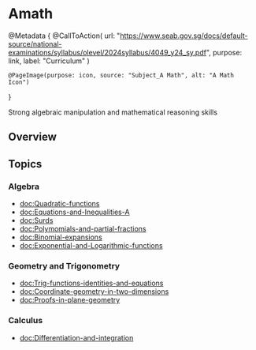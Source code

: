 # Amath

@Metadata {
    @CallToAction(
        url: "https://www.seab.gov.sg/docs/default-source/national-examinations/syllabus/olevel/2024syllabus/4049_y24_sy.pdf",
        purpose: link,
        label: "Curriculum"
    )

    @PageImage(purpose: icon, source: "Subject_A Math", alt: "A Math Icon")
}

Strong algebraic manipulation and mathematical reasoning skills

## Overview

## Topics
### Algebra
- <doc:Quadratic-functions>
- <doc:Equations-and-Inequalities-A>
- <doc:Surds>
- <doc:Polymomials-and-partial-fractions>
- <doc:Binomial-expansions>
- <doc:Exponential-and-Logarithmic-functions>

### Geometry and Trigonometry
- <doc:Trig-functions-identities-and-equations>
- <doc:Coordinate-geometry-in-two-dimensions>
- <doc:Proofs-in-plane-geometry>

### Calculus
- <doc:Differentiation-and-integration>